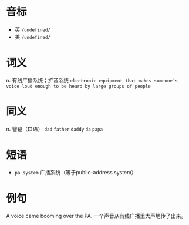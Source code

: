 # 音标

- 英 `/undefined/`
- 美 `/undefined/`

# 词义

n. 有线广播系统；扩音系统
`electronic equipment that makes someone’s voice loud enough to be heard by large groups of people`

# 同义

n. 爸爸（口语）
`dad` `father` `daddy` `da` `papa`

# 短语

- `pa system` 广播系统（等于public-address system）

# 例句

A voice came booming over the PA.
一个声音从有线广播里大声地传了出来。


